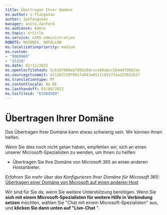 ```yaml
---
title: Übertragen Ihrer Domäne
ms.author: v-ftangonan
author: IpeTangonan
manager: anita.danford
ms.audience: Admin
ms.topic: article
ms.service: o365-administration
ROBOTS: NOINDEX, NOFOLLOW
ms.localizationpriority: medium
ms.custom:
- "9009960"
- "15328"
ms.date: 02/11/2022
ms.openlocfilehash: 5cb107089e6fd93a9dccce88abcc5b44d7d062ac
ms.sourcegitcommit: d11262728f0617a843a0117cb5172aa322022b27
ms.translationtype: MT
ms.contentlocale: de-DE
ms.lasthandoff: 03/08/2022
ms.locfileid: "63304509"
---
```

# <a name="transferring-your-domain"></a>Übertragen Ihrer Domäne

Das Übertragen Ihrer Domäne kann etwas schwierig sein. Wir können Ihnen helfen.

Wenn Sie dies noch nicht getan haben, empfehlen wir, sich an einen unserer Microsoft-Spezialisten zu wenden, um Ihnen zu helfen:

- Übertragen Sie Ihre Domäne von Microsoft 365 an einen anderen Hostanbieter.

*Erfahren Sie mehr über das Konfigurieren Ihrer Domäne für Microsoft 365:* [Übertragen einer Domäne von Microsoft auf einen anderen Host](https://docs.microsoft.com/microsoft-365/admin/get-help-with-domains/transfer-a-domain-from-microsoft-to-another-host)

Wir sind für Sie da, wenn Sie weitere Unterstützung benötigen. Wenn Sie **sich mit einem Microsoft-Spezialisten für weitere Hilfe in Verbindung setzen** möchten, wählen Sie "Chat mit einem Microsoft-Spezialisten" aus, und **klicken Sie dann unten auf "Live-Chat** ".
